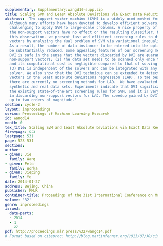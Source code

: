 ```yaml
---
supplementary: Supplementary:wangd14-supp.zip
title: Scaling SVM and Least Absolute Deviations via Exact Data Reduction
abstract: 'The support vector machine (SVM) is a widely used method for classification.
  Although many efforts have been devoted to develop efficient solvers, it remains
  challenging to apply SVM to large-scale problems. A nice property of SVM is that
  the non-support vectors have no effect on the resulting classifier. Motivated by
  this observation, we present fast and efficient screening rules to discard non-support
  vectors by analyzing the dual problem of SVM via variational inequalities (DVI).
  As a result, the number of data instances to be entered into the optimization can
  be substantially reduced. Some appealing features of our screening method are: (1)
  DVI is safe in the sense that the vectors discarded by DVI are guaranteed to be
  non-support vectors; (2) the data set needs to be scanned only once to run the screening,
  and its computational cost is negligible compared to that of solving the SVM problem;
  (3) DVI is independent of the solvers and can be integrated with any existing efficient
  solver. We also show that the DVI technique can be extended to detect non-support
  vectors in the least absolute deviations regression (LAD). To the best of our knowledge,
  there are currently no screening methods for LAD.  We have evaluated DVI on both
  synthetic and real data sets. Experiments indicate that DVI significantly outperforms
  the existing state-of-the-art screening rules for SVM, and it is very effective
  in discarding non-support vectors for LAD. The speedup gained by DVI rules can be
  up to two orders of magnitude.'
section: cycle-2
layout: inproceedings
series: Proceedings of Machine Learning Research
id: wangd14
month: 0
tex_title: Scaling SVM and Least Absolute Deviations via Exact Data Reduction
firstpage: 523
lastpage: 531
page: 523-531
sections: 
author:
- given: Jie
  family: Wang
- given: Peter
  family: Wonka
- given: Jieping
  family: Ye
date: 2014-01-27
address: Bejing, China
publisher: PMLR
container-title: Proceedings of the 31st International Conference on Machine Learning
volume: '32'
genre: inproceedings
issued:
  date-parts:
  - 2014
  - 1
  - 27
pdf: http://proceedings.mlr.press/v32/wangd14.pdf
# Format based on citeproc: http://blog.martinfenner.org/2013/07/30/citeproc-yaml-for-bibliographies/
---
```

